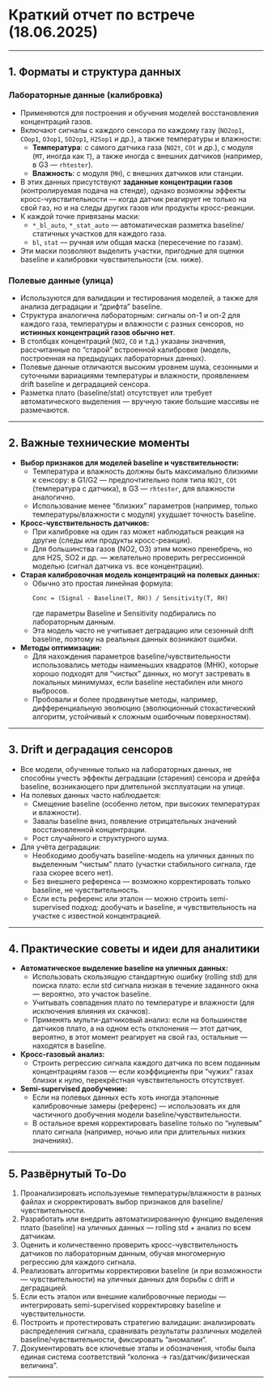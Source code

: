 # Краткий отчет по встрече (18.06.2025)

---

## 1. Форматы и структура данных

### Лабораторные данные (калибровка)

- Применяются для построения и обучения моделей восстановления концентраций газов.
- Включают сигналы с каждого сенсора по каждому газу (`NO2op1`, `COop1`, `O3op1`, `SO2op1`, `H2Sop1` и др.), а также температуры и влажности:
    - **Температура**: с самого датчика газа (`NO2t`, `COt` и др.), с модуля (`MT`, иногда как `T`), а также иногда с внешних датчиков (например, в G3 — `rhtester`).
    - **Влажность**: с модуля (`MH`), с внешних датчиков или станции.
- В этих данных присутствуют **заданные концентрации газов** (контролируемая подача на стенде), однако возможны эффекты кросс-чувствительности — когда датчик реагирует не только на свой газ, но и на следы других газов или продукты кросс-реакции.
- К каждой точке привязаны маски:
    - `*_bl_auto`, `*_stat_auto` — автоматическая разметка baseline/статичных участков для каждого газа.
    - `bl`, `stat` — ручная или общая маска (пересечение по газам).
- Эти маски позволяют выделить участки, пригодные для оценки baseline и калибровки чувствительности (см. ниже).

### Полевые данные (улица)

- Используются для валидации и тестирования моделей, а также для анализа деградации и “дрифта” baseline.
- Структура аналогична лабораторным: сигналы оп-1 и оп-2 для каждого газа, температуры и влажности с разных сенсоров, но **истинных концентраций газов обычно нет**.
- В столбцах концентраций (`NO2`, `CO` и т.д.) указаны значения, рассчитанные по “старой” встроенной калибровке (модель, построенная на предыдущих лабораторных данных).
- Полевые данные отличаются высоким уровнем шума, сезонными и суточными вариациями температуры и влажности, проявлением drift baseline и деградацией сенсора.
- Разметка плато (baseline/stat) отсутствует или требует автоматического выделения — вручную такие большие массивы не размечаются.

---

## 2. Важные технические моменты

- **Выбор признаков для моделей baseline и чувствительности:**
    - Температура и влажность должны быть максимально близкими к сенсору: в G1/G2 — предпочтительно поля типа `NO2t`, `COt` (температура с датчика), в G3 — `rhtester`, для влажности аналогично.
    - Использование менее “близких” параметров (например, только температуры/влажности с модуля) ухудшает точность baseline.
- **Кросс-чувствительность датчиков:**
    - При калибровке на один газ может наблюдаться реакция на другие (следы или продукты кросс-реакции).
    - Для большинства газов (NO2, O3) этим можно пренебречь, но для H2S, SO2 и др. — желательно проверить регрессионной моделью (сигнал датчика vs. все концентрации).
- **Старая калибровочная модель концентраций на полевых данных:**
    - Обычно это простая линейная формула:
      ```
      Conc = (Signal - Baseline(T, RH)) / Sensitivity(T, RH)
      ```
      где параметры Baseline и Sensitivity подбирались по лабораторным данным.
    - Эта модель часто не учитывает деградацию или сезонный drift baseline, поэтому на реальных данных возникают ошибки.
- **Методы оптимизации:**
    - Для нахождения параметров baseline/чувствительности использовались методы наименьших квадратов (МНК), которые хорошо подходят для “чистых” данных, но могут застревать в локальных минимумах, если baseline нестабилен или много выбросов.
    - Пробовали и более продвинутые методы, например, дифференциальную эволюцию (эволюционный стохастический алгоритм, устойчивый к сложным ошибочным поверхностям).

---

## 3. Drift и деградация сенсоров

- Все модели, обученные только на лабораторных данных, не способны учесть эффекты деградации (старения) сенсора и дрейфа baseline, возникающего при длительной эксплуатации на улице.
- На полевых данных часто наблюдается:
    - Смещение baseline (особенно летом, при высоких температурах и влажности).
    - Завалы baseline вниз, появление отрицательных значений восстановленной концентрации.
    - Рост случайного и структурного шума.
- Для учёта деградации:
    - Необходимо дообучать baseline-модель на уличных данных по выделенным “чистым” плато (участки стабильного сигнала, где газа скорее всего нет).
    - Без внешнего референса — возможно корректировать только baseline, не чувствительность.
    - Если есть референс или эталон — можно строить semi-supervised подход: дообучать и baseline, и чувствительность на участке с известной концентрацией.

---

## 4. Практические советы и идеи для аналитики

- **Автоматическое выделение baseline на уличных данных:**
    - Использовать скользящую стандартную ошибку (rolling std) для поиска плато: если std сигнала низкая в течение заданного окна — вероятно, это участок baseline.
    - Учитывать совпадения плато по температуре и влажности (для исключения влияния их скачков).
    - Применять мульти-датчиковый анализ: если на большинстве датчиков плато, а на одном есть отклонения — этот датчик, вероятно, в этот момент реагирует на свой газ, остальные — находятся в baseline.
- **Кросс-газовый анализ:**
    - Строить регрессию сигнала каждого датчика по всем поданным концентрациям газов — если коэффициенты при “чужих” газах близки к нулю, перекрёстная чувствительность отсутствует.
- **Semi-supervised дообучение:**
    - Если на полевых данных есть хоть иногда эталонные калибровочные замеры (референс) — использовать их для частичного дообучения модели baseline/чувствительности.
    - В остальное время корректировать baseline только по “нулевым” плато сигнала (например, ночью или при длительных низких значениях).

---

## 5. Развёрнутый To-Do

1. Проанализировать используемые температуры/влажности в разных файлах и скорректировать выбор признаков для baseline/чувствительности.
2. Разработать или внедрить автоматизированную функцию выделения плато (baseline) на уличных данных — rolling std + анализ по всем датчикам.
3. Оценить и количественно проверить кросс-чувствительность датчиков по лабораторным данным, обучая многомерную регрессию для каждого сигнала.
4. Реализовать алгоритмы корректировки baseline (и при возможности — чувствительности) на уличных данных для борьбы с drift и деградацией.
5. Если есть эталон или внешние калибровочные периоды — интегрировать semi-supervised корректировку baseline и чувствительности.
6. Построить и протестировать стратегию валидации: анализировать распределения сигнала, сравнивать результаты различных моделей baseline/чувствительности, фиксировать “аномалии”.
7. Документировать все ключевые этапы и обозначения, чтобы была единая система соответствий “колонка → газ/датчик/физическая величина”.

---

